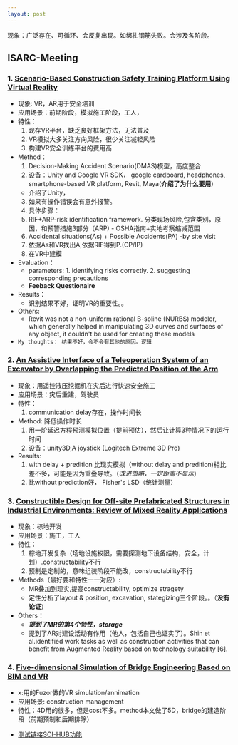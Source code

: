 ```yaml
---
layout: post
---
```

现象：广泛存在、可循环、会反复出现。如绑扎钢筋失败。会涉及各阶段。
## ISARC-Meeting
### 1. [Scenario-Based Construction Safety Training Platform Using Virtual Reality](https://www.iaarc.org/publications/fulltext/ISARC_2020_Paper_379.pdf)
  - 现象: VR，AR用于安全培训
  - 应用场景：前期阶段，模拟施工阶段，工人，
  - 特性： 
    1. 现存VR平台，缺乏良好框架方法，无法普及
    2. VR模拟大多关注方向风险，很少关注减轻风险
    3. 构建VR安全训练平台的费用高
  - Method：
    1. Decision-Making Accident Scenario(DMAS)模型，高度整合
    2. 设备：Unity and Google VR SDK， google cardboard, headphones, smartphone-based VR platform, Revit, Maya(**介绍了为什么要用**）
      - 介绍了Unity，
    3. 如果有操作错误会有意外报警。
    4. 具体步骤：
      1. RIF+ARP-risk identification framework. 分类现场风险,包含类别，原因，和预警措施3部分（ARP)
        - OSHA指南+实地考察缩减范围
      2. Accidental situations(As) + Possible Accidents(PA) -by site visit
      3. 依据As和VR找出A,依据RIF得到P.(CP/IP)
      4. 在VR中建模
  - Evaluation：
    - parameters: 1. identifying risks correctly. 2. suggesting corresponding precautions
    - **Feeback Questionaire**
  - Results：
    - 识别结果不好，证明VR的重要性。。
  - Others: 
    - Revit was not a non-uniform rational B-spline (NURBS) modeler, which generally helped in manipulating 3D curves and surfaces of any object, it couldn't be used for creating these models
  - `My thoughts： 结果不好，会不会有其他的原因。逻辑`
  
### 2. [An Assistive Interface of a Teleoperation System of an Excavator by Overlapping the Predicted Position of the Arm](https://www.iaarc.org/publications/fulltext/ISARC_2020_Paper_97.pdf)
  - 现象：用遥控液压挖掘机在灾后进行快速安全施工
  - 应用场景：灾后重建，驾驶员
  - 特性：
    1. communication delay存在，操作时间长
  - Method: 降低操作时长
    1. 用一阶延迟方程预测模拟位置（提前预估），然后让计算3种情况下的运行时间
    2. 设备：unity3D,A joystick (Logitech Extreme 3D Pro)
  - Results:
    1. with delay + predition 比现实模拟（without delay and predition)相比差不多，可能是因为重叠导致。（*改进策略，一定距离不显示*）
    2. 比without prediction好， Fisher's LSD（统计测量）
### 3. [Constructible Design for Off-site Prefabricated Structures in Industrial Environments: Review of Mixed Reality Applications](https://www.iaarc.org/publications/fulltext/ISARC_2020_Paper_127.pdf)
  - 现象：棕地开发
  - 应用场景：施工，工人
  - 特性： 
    1. 棕地开发复杂（场地设施权限，需要探测地下设备结构，安全，计划）.constructability不行
    2. 预制是定制的，意味组装阶段不能改，constructability不行
  - Methods（最好要和特性一一对应）: 
    - MR叠加到现实,提高constructability, optimize stragety
    - 定性分析了layout & position, excavation, stategizing三个阶段。。（**没有论证**）
  - Others：
    - ***提到了MR的第4个特性，storage***
    - 提到了AR对建设活动有作用（他人，包括自己也证实了）。Shin et al.identified work tasks as well as construction activities that can benefit from Augmented Reality based on technology suitability [6].

### 4. [Five-dimensional Simulation of Bridge Engineering Based on BIM and VR](https://www.iaarc.org/publications/fulltext/ISARC_2020_Paper_14.pdf)
  - x:用的Fuzor做的VR simulation/annimation
  - 应用场景: construction management
  - 特性：4D用的很多，但是cost不多。method本文做了5D，bridge的建造阶段（前期预制和后期排除）
    
* [测试链接SCI-HUB功能](https://sci-hub.do/10.1061/(asce)co.1943-7862.0001749)

